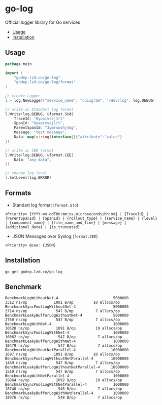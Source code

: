 # go-log
Official logger library for Go services

- [Usage](#Usage)
- [Installation](#Installation)

## Usage

```go
package main

import (
    "godep.lzd.co/go-log"
    "godep.lzd.co/go-log/format"
)
    
// create Logger
l = log.NewLogger("service_name", "unixgram", "/dev/log", log.DEBUG)

// write in Standart log format
l.Write(log.DEBUG, &format.Std{
    TraceId: "6yaoivssj1rt"
    SpanId: "6yaoivssj1rt",
    ParentSpanId: "3ymrswshj4sg",
    Message: "test message",
    Data: map[string]interface{}{"attribute":"value"}
})

// write in CEE format
l.Write(log.DEBUG, &format.CEE{
    Data: "any data",
})

// change log level
l.SetLevel(log.ERROR)
```

## Formats

- Standart log format (`format.Std`)
```
<Priority> {YYYY-mm-ddTHH:mm:ss.microseconds±hh:mm} | {TraceId} | {ParentSpanId} | {SpanId} | {rollout_type} | {service_name} | {level} | {component_name} | {file_name_and_line} | {message} | {additional_data} | {is_truncated}
```
- JSON Messages over Syslog (`format.CEE`)
```
<Priority> @cee: {JSON}
```


## Installation

    go get godep.lzd.co/go-log

## Benchmark

    BenchmarkLogWithoutNet-4                         5000000              3312 ns/op            1091 B/op         10 allocs/op
    BenchmarkSyncPoolLogWithoutNet-4                 5000000              2714 ns/op             547 B/op          7 allocs/op
    BenchmarkLeakyBufferLogWithoutNet-4              5000000              2760 ns/op             547 B/op          7 allocs/op
    BenchmarkLogWithNet-4                            1000000             10520 ns/op            1091 B/op         10 allocs/op
    BenchmarkSyncPoolLogWithNet-4                    1000000             10062 ns/op             547 B/op          7 allocs/op
    BenchmarkLeakyBufferLogWithNet-4                 1000000             10479 ns/op             547 B/op          7 allocs/op
    BenchmarkLogWithoutNetParallel-4                10000000              1697 ns/op            1091 B/op         10 allocs/op
    BenchmarkSyncPoolLogWithoutNetParallel-4        10000000              1469 ns/op             547 B/op          7 allocs/op
    BenchmarkLeakyBufferLogWithoutNetParallel-4     10000000              1510 ns/op             547 B/op          7 allocs/op
    BenchmarkLogWithNetParallel-4                    1000000             19864 ns/op            1092 B/op         10 allocs/op
    BenchmarkSyncPoolLogWithNetParallel-4            1000000             18740 ns/op             548 B/op          7 allocs/op
    BenchmarkLeakyBufferLogWithNetParallel-4         1000000             18976 ns/op             548 B/op          7 allocs/op